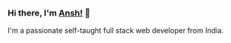 ### Hi there, I'm [Ansh!](https://ansh-les.github.io) 👋

I'm a passionate self-taught full stack web developer from India.


